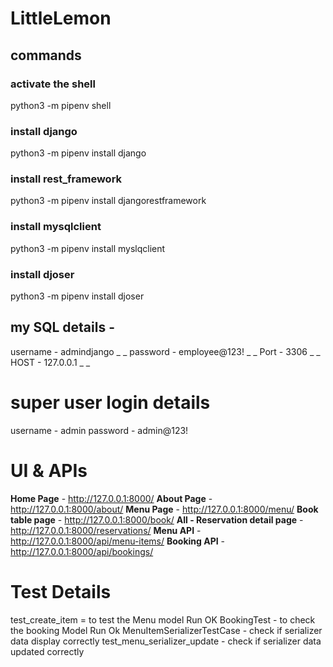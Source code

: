 # LittleLemon
## commands
### activate the shell
python3 -m pipenv shell
### install django
python3 -m pipenv install django
### install rest_framework
python3 -m pipenv install djangorestframework
### install mysqlclient 
python3 -m pipenv install myslqclient
### install djoser 
python3 -m pipenv install djoser


## my SQL details - 
username - admindjango _ _ 
password - employee@123! _ _
Port - 3306 _ _
HOST - 127.0.0.1 _ _

# super user login details
  username - admin
  password  - admin@123!

# UI & APIs
  **Home Page** - http://127.0.0.1:8000/
  **About Page** - http://127.0.0.1:8000/about/
  **Menu Page** - http://127.0.0.1:8000/menu/
  **Book table page** - http://127.0.0.1:8000/book/
  **All - Reservation detail page** - http://127.0.0.1:8000/reservations/
  **Menu API** - http://127.0.0.1:8000/api/menu-items/
  **Booking API** - http://127.0.0.1:8000/api/bookings/

# Test Details
  test_create_item =  to test the Menu model Run OK
  BookingTest - to check the booking Model Run Ok
  MenuItemSerializerTestCase - check if serializer data display correctly
  test_menu_serializer_update - check if serializer data updated correctly

  
